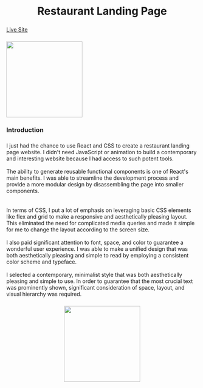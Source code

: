 <h1 align="center">Restaurant Landing Page</h1>

###

<a href="https://gerich-project.netlify.app" align="left">Live Site</a>

###

<div align="left">
  <img height="200" src="https://camo.githubusercontent.com/a85a3ea6d2267b7f09f0b5f7be8944e0fdd2eeae0cf80dd8706649e89678e936/68747470733a2f2f692e6962622e636f2f356a78424b70772f696d6167652e706e67"  />
</div>

###

<h3 align="left">Introduction</h3>

###

<p align="left">I just had the chance to use React and CSS to create a restaurant landing page website. I didn't need JavaScript or animation to build a contemporary and interesting website because I had access to such potent tools.<br><br>The ability to generate reusable functional components is one of React's main benefits. I was able to streamline the development process and provide a more modular design by disassembling the page into smaller components.<br><br><br>In terms of CSS, I put a lot of emphasis on leveraging basic CSS elements like flex and grid to make a responsive and aesthetically pleasing layout. This eliminated the need for complicated media queries and made it simple for me to change the layout according to the screen size.<br><br>I also paid significant attention to font, space, and color to guarantee a wonderful user experience. I was able to make a unified design that was both aesthetically pleasing and simple to read by employing a consistent color scheme and typeface.<br><br>I selected a contemporary, minimalist style that was both aesthetically pleasing and simple to use. In order to guarantee that the most crucial text was prominently shown, significant consideration of space, layout, and visual hierarchy was required.</p>

###

<div align="center">
  <img height="200" src="https://assets.iqonic.design/free-items-preview/wordpress/Gericht/06.webp"  />
</div>

###
